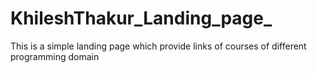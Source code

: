 # KhileshThakur_Landing_page_
This is a simple landing page which provide links of courses of different programming domain
